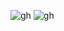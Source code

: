 ![gh](https://raw.githubusercontent.com/ndriannazriel04/Advanced-Network-Tech/main/obsidian/images1733746637000phtu3y.png)
![gh](https://raw.githubusercontent.com/ndriannazriel04/Advanced-Network-Tech/main/obsidian/images1733747790000t2ts3t.png)
